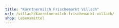 ```yaml
---
title: "Kärntnermilch Frischemarkt Villach"
url: /villach/kaerntnermilch-frischemarkt-villach/
shop: Lebensmittel
---
```

